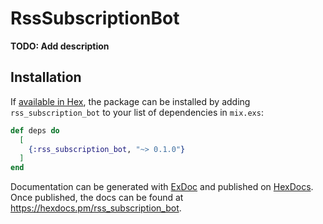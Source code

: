 # RssSubscriptionBot

**TODO: Add description**

## Installation

If [available in Hex](https://hex.pm/docs/publish), the package can be installed
by adding `rss_subscription_bot` to your list of dependencies in `mix.exs`:

```elixir
def deps do
  [
    {:rss_subscription_bot, "~> 0.1.0"}
  ]
end
```

Documentation can be generated with [ExDoc](https://github.com/elixir-lang/ex_doc)
and published on [HexDocs](https://hexdocs.pm). Once published, the docs can
be found at <https://hexdocs.pm/rss_subscription_bot>.


